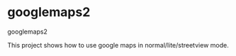 # googlemaps2
googlemaps2

This project shows how to use google maps in normal/lite/streetview mode.
